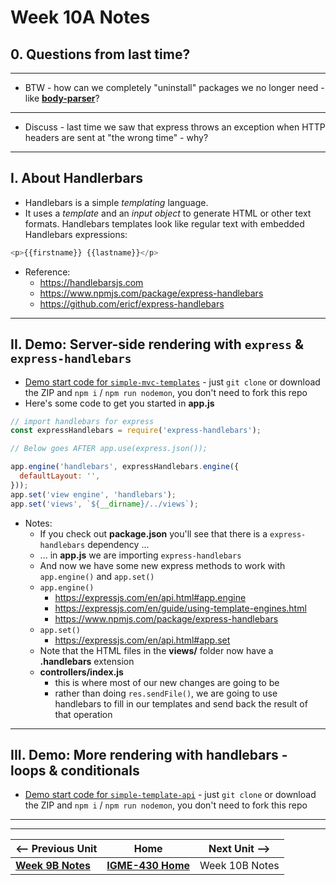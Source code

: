 # Week 10A Notes

## 0. Questions from last time?

---

 - BTW - how can we completely "uninstall" packages we no longer need - like [**body-parser**](https://www.npmjs.com/package/body-parser)?

---

- Discuss - last time we saw that express throws an exception when HTTP headers are sent at "the wrong time" - why?

---

## I. About Handlerbars
- Handlebars is a simple *templating* language.
- It uses a *template* and an *input object* to generate HTML or other text formats. Handlebars templates look like regular text with embedded Handlebars expressions:

```js
<p>{{firstname}} {{lastname}}</p>
```

- Reference:
  - https://handlebarsjs.com
  - https://www.npmjs.com/package/express-handlebars
  - https://github.com/ericf/express-handlebars

---

## II. Demo: Server-side rendering with `express` & `express-handlebars`
- [Demo start code for `simple-mvc-templates`](https://github.com/IGM-RichMedia-at-RIT/simple-mvc-templates) - just `git clone` or download the ZIP and `npm i` / `npm run nodemon`, you don't need to fork this repo
- Here's some code to get you started in **app.js**

```js
// import handlebars for express
const expressHandlebars = require('express-handlebars');

// Below goes AFTER app.use(express.json());

app.engine('handlebars', expressHandlebars.engine({
  defaultLayout: '',
}));
app.set('view engine', 'handlebars');
app.set('views', `${__dirname}/../views`);
```

- Notes:
  - If you check out **package.json** you'll see that there is a `express-handlebars` dependency ...
  - ... in **app.js** we are importing `express-handlebars`
  - And now we have some new express methods to work with `app.engine()` and `app.set()`
  - `app.engine()`
    - https://expressjs.com/en/api.html#app.engine
    - https://expressjs.com/en/guide/using-template-engines.html
    - https://www.npmjs.com/package/express-handlebars
  - `app.set()`
    - https://expressjs.com/en/api.html#app.set
  - Note that the HTML files in the **views/** folder now have a **.handlebars** extension
  - **controllers/index.js**
    - this is where most of our new changes are going to be
    - rather than doing `res.sendFile()`, we are going to use handlebars to fill in our templates and send back the result of that operation
  


---

## III. Demo: More rendering with handlebars - loops & conditionals
- [Demo start code for `simple-template-api`](https://github.com/IGM-RichMedia-at-RIT/simple-template-api) - just `git clone` or download the ZIP and `npm i` / `npm run nodemon`, you don't need to fork this repo

 
---
---

| <-- Previous Unit | Home | Next Unit -->
| --- | --- | --- 
|   [**Week 9B Notes**](09B.md)  |  [**IGME-430 Home**](../) | Week 10B Notes
